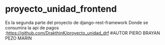 # proyecto_unidad_frontend
Es la segunda parte del proyecto de django-rest-framework
Donde se consumira la api de pagos :https://github.com/DrakthinK/proyecto_unidad_drf
#AUTOR
PIERO BRAYAN PEZO MARIN
